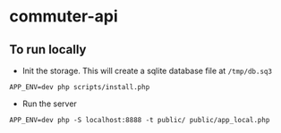 # commuter-api
## To run locally

* Init the storage. This will create a sqlite database file at `/tmp/db.sq3`
```
APP_ENV=dev php scripts/install.php
```
* Run the server
```
APP_ENV=dev php -S localhost:8888 -t public/ public/app_local.php
```
